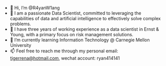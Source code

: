 - 👋 Hi, I’m @R4yanW1ang
- 👀 I am a passionate Data Scientist, committed to leveraging the capabilities of data and artificial intelligence to effectively solve complex problems.
- 👀 I have three years of working experience as a data scientist in Ernst & Young, with a primary focus on risk management solutions.
- 🌱 I’m currently learning Information Technology @ Carnegie Mellon University
- 📫 Feel free to reach me through my personal email: tigerrena@hotmail.com, wechat account: ryan414141
  
<!---
R4yanW1ang/R4yanW1ang is a ✨ special ✨ repository because its `README.md` (this file) appears on your GitHub profile.
You can click the Preview link to take a look at your changes.
--->

